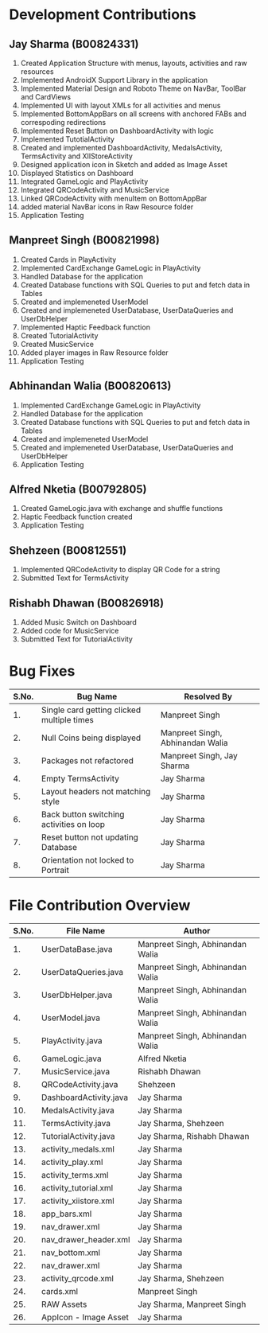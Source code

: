 # Development Contributions

## Jay Sharma (B00824331)
1. Created Application Structure with menus, layouts, activities and raw resources
2. Implemented AndroidX Support Library in the application
3. Implemented Material Design and Roboto Theme on NavBar, ToolBar and CardViews
4. Implemented UI with layout XMLs for all activities and menus
5. Implemented BottomAppBars on all screens with anchored FABs and correspoding redirections
6. Implemented Reset Button on DashboardActivity with logic
7. Implemented TutotialActivity
8. Created and implemented DashboardActivity, MedalsActivity, TermsActivity and XIIStoreActivity
9. Designed application icon in Sketch and added as Image Asset
10. Displayed Statistics on Dashboard
11. Integrated GameLogic and PlayActivity
12. Integrated QRCodeActivity and MusicService
13. Linked QRCodeActivity with menuItem on BottomAppBar
14. added material NavBar icons in Raw Resource folder
15. Application Testing

## Manpreet Singh (B00821998)
1. Created Cards in PlayActivity
2. Implemented CardExchange GameLogic in PlayActivity
3. Handled Database for the application
4. Created Database functions with SQL Queries to put and fetch data in Tables
5. Created and implemeneted UserModel
6. Created and implemeneted UserDatabase, UserDataQueries and UserDbHelper
7. Implemented Haptic Feedback function
8. Created TutorialActivity
9. Created MusicService
10. Added player images in Raw Resource folder
11. Application Testing

## Abhinandan Walia (B00820613)
1. Implemented CardExchange GameLogic in PlayActivity
2. Handled Database for the application
3. Created Database functions with SQL Queries to put and fetch data in Tables
4. Created and implemeneted UserModel
5. Created and implemeneted UserDatabase, UserDataQueries and UserDbHelper
6. Application Testing

## Alfred Nketia (B00792805)
1. Created GameLogic.java with exchange and shuffle functions
2. Haptic Feedback function created
3. Application Testing

## Shehzeen (B00812551)
1. Implemented QRCodeActivity to display QR Code for a string
2. Submitted Text for TermsActivity

## Rishabh Dhawan (B00826918)
1. Added Music Switch on Dashboard
2. Added code for MusicService
3. Submitted Text for TutorialActivity

# Bug Fixes

| S.No.   | Bug Name                                      | Resolved By                      |
| ------- | --------------------------------------------- | -------------------------------- |
| 1.| Single card getting clicked multiple times | Manpreet Singh |
| 2.| Null Coins being displayed | Manpreet Singh, Abhinandan Walia |
| 3.| Packages not refactored | Manpreet Singh, Jay Sharma |
| 4.| Empty TermsActivity | Jay Sharma |
| 5.| Layout headers not matching style | Jay Sharma |
| 6.| Back button switching activities on loop | Jay Sharma |
| 7.| Reset button not updating Database | Jay Sharma |
| 8.| Orientation not locked to Portrait | Jay Sharma |

# File Contribution Overview

| S.No.   | File Name                           | Author
| ------- | ----------------------------------- | -------------------------------- |
| 1. | UserDataBase.java | Manpreet Singh, Abhinandan Walia |
| 2. | UserDataQueries.java | Manpreet Singh, Abhinandan Walia |
| 3. | UserDbHelper.java | Manpreet Singh, Abhinandan Walia |
| 4. | UserModel.java | Manpreet Singh, Abhinandan Walia |
| 5. | PlayActivity.java | Manpreet Singh, Abhinandan Walia |
| 6. | GameLogic.java | Alfred Nketia |
| 7. | MusicService.java | Rishabh Dhawan |
| 8. | QRCodeActivity.java | Shehzeen |
| 9. | DashboardActivity.java | Jay Sharma |
| 10. | MedalsActivity.java | Jay Sharma |
| 11. | TermsActivity.java | Jay Sharma, Shehzeen |
| 12. | TutorialActivity.java | Jay Sharma, Rishabh Dhawan |
| 13. | activity_medals.xml | Jay Sharma |
| 14. | activity_play.xml | Jay Sharma |
| 15. | activity_terms.xml | Jay Sharma |
| 16. | activity_tutorial.xml | Jay Sharma |
| 17. | activity_xiistore.xml | Jay Sharma |
| 18. | app_bars.xml | Jay Sharma |
| 19. | nav_drawer.xml | Jay Sharma |
| 20. | nav_drawer_header.xml | Jay Sharma |
| 21. | nav_bottom.xml | Jay Sharma |
| 22. | nav_drawer.xml | Jay Sharma |
| 23. | activity_qrcode.xml | Jay Sharma, Shehzeen |
| 24. | cards.xml | Manpreet Singh |
| 25. | RAW Assets | Jay Sharma, Manpreet Singh |
| 26. | AppIcon - Image Asset | Jay Sharma |
